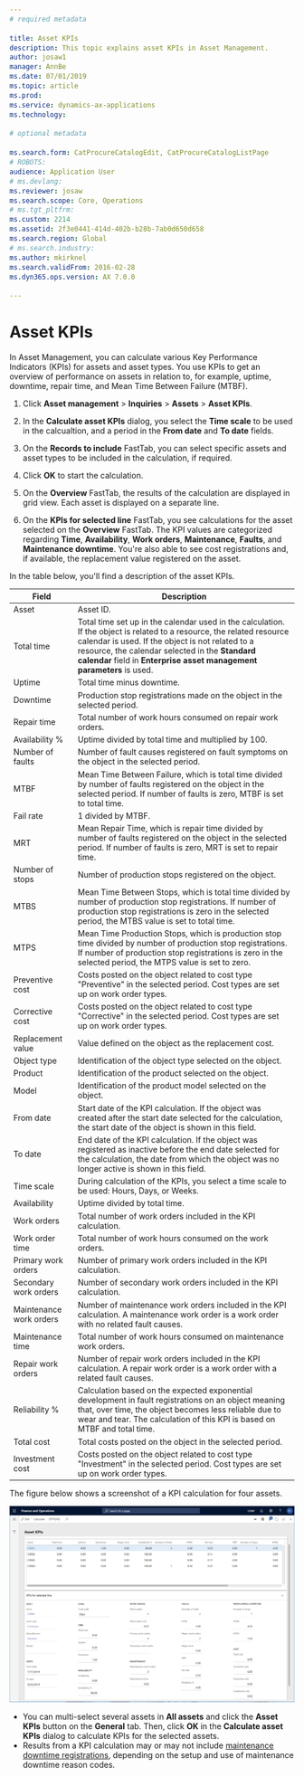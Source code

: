 ```yaml
---
# required metadata

title: Asset KPIs
description: This topic explains asset KPIs in Asset Management.
author: josaw1
manager: AnnBe
ms.date: 07/01/2019
ms.topic: article
ms.prod: 
ms.service: dynamics-ax-applications
ms.technology: 

# optional metadata

ms.search.form: CatProcureCatalogEdit, CatProcureCatalogListPage
# ROBOTS: 
audience: Application User
# ms.devlang: 
ms.reviewer: josaw
ms.search.scope: Core, Operations
# ms.tgt_pltfrm: 
ms.custom: 2214
ms.assetid: 2f3e0441-414d-402b-b28b-7ab0d650d658
ms.search.region: Global
# ms.search.industry: 
ms.author: mkirknel
ms.search.validFrom: 2016-02-28
ms.dyn365.ops.version: AX 7.0.0

---
```


# Asset KPIs

In Asset Management, you can calculate various Key Performance Indicators (KPIs) for assets and asset types. You use KPIs to get an overview of performance on assets in relation to, for example, uptime, downtime, repair time, and Mean Time Between Failure (MTBF).

1. Click **Asset management** > **Inquiries** > **Assets** > **Asset KPIs**.

2. In the **Calculate asset KPIs** dialog, you select the **Time scale** to be used in the calcualtion, and a period in the **From date** and **To date** fields. 

3. On the **Records to include** FastTab, you can select specific assets and asset types to be included in the calculation, if required.

4. Click **OK** to start the calculation.

5. On the **Overview** FastTab, the results of the calculation are displayed in grid view. Each asset is displayed on a separate line.

6. On the **KPIs for selected line** FastTab, you see calculations for the asset selected on the **Overview** FastTab. The KPI values are categorized regarding **Time**, **Availability**, **Work orders**, **Maintenance**, **Faults**, and **Maintenance downtime**. You're also able to see cost registrations and, if available, the replacement value registered on the asset.

In the table below, you'll find a description of the asset KPIs.

| Field                   | Description                                                                                                                                                                                                                                                                                           |
|-------------------------|-------------------------------------------------------------------------------------------------------------------------------------------------------------------------------------------------------------------------------------------------------------------------------------------------------|
| Asset                   | Asset ID.                                                                                                                                                                                                                                                                            |
| Total time              | Total time set up in the calendar used in the calculation. If the object is related to a resource, the related resource calendar is used. If the object is not related to a resource, the calendar selected in the **Standard calendar** field in **Enterprise asset management parameters** is used. |
| Uptime                  | Total time minus downtime.                                                                                                                                                                                                                                                                            |
| Downtime                | Production stop registrations made on the object in the selected period.                                                                                                                                                                                                                              |
| Repair time             | Total number of work hours consumed on repair work orders.                                                                                                                                                                                                                                            |
| Availability %          | Uptime divided by total time and multiplied by 100.                                                                                                                                                                                                                                                   |
| Number of faults        | Number of fault causes registered on fault symptoms on the object in the selected period.                                                                                                                                                                                                             |
| MTBF                    | Mean Time Between Failure, which is total time divided by number of faults registered on the object in the selected period. If number of faults is zero, MTBF is set to total time.                                                                                                                   |
| Fail rate               | 1 divided by MTBF.                                                                                                                                                                                                                                                                                    |
| MRT                     | Mean Repair Time, which is repair time divided by number of faults registered on the object in the selected period. If number of faults is zero, MRT is set to repair time.                                                                                                                           |
| Number of stops         | Number of production stops registered on the object.                                                                                                                                                                                                                                                  |
| MTBS                    | Mean Time Between Stops, which is total time divided by number of production stop registrations. If number of production stop registrations is zero in the selected period, the MTBS value is set to total time.                                                                                      |
| MTPS                    | Mean Time Production Stops, which is production stop time divided by number of production stop registrations. If number of production stop registrations is zero in the selected period, the MTPS value is set to zero.                                                                               |
| Preventive cost         | Costs posted on the object related to cost type "Preventive" in the selected period. Cost types are set up on work order types.                                                                                                                                                                       |
| Corrective cost         | Costs posted on the object related to cost type "Corrective" in the selected period. Cost types are set up on work order types.                                                                                                                                                                       |
| Replacement value       | Value defined on the object as the replacement cost.                                                                                                                                                                                                                                                  |
| Object type             | Identification of the object type selected on the object.                                                                                                                                                                                                                                             |
| Product                 | Identification of the product selected on the object.                                                                                                                                                                                                                                                 |
| Model                   | Identification of the product model selected on the object.                                                                                                                                                                                                                                           |
| From date               | Start date of the KPI calculation. If the object was created after the start date selected for the calculation, the start date of the object is shown in this field.                                                                                                                                  |
| To date                 | End date of the KPI calculation. If the object was registered as inactive before the end date selected for the calculation, the date from which the object was no longer active is shown in this field.                                                                                               |
| Time scale              | During calculation of the KPIs, you select a time scale to be used: Hours, Days, or Weeks.                                                                                                                                                                                                            |
| Availability            | Uptime divided by total time.                                                                                                                                                                                                                                                                         |
| Work orders             | Total number of work orders included in the KPI calculation.                                                                                                                                                                                                                                          |
| Work order time         | Total number of work hours consumed on the work orders.                                                                                                                                                                                                                                               |
| Primary work orders     | Number of primary work orders included in the KPI calculation.                                                                                                                                                                                                                                        |
| Secondary work orders   | Number of secondary work orders included in the KPI calculation.                                                                                                                                                                                                                                      |
| Maintenance work orders | Number of maintenance work orders included in the KPI calculation. A maintenance work order is a work order with no related fault causes.                                                                                                                                                             |
| Maintenance time        | Total number of work hours consumed on maintenance work orders.                                                                                                                                                                                                                                       |
| Repair work orders      | Number of repair work orders included in the KPI calculation. A repair work order is a work order with a related fault causes.                                                                                                                                                                        |
| Reliability %           | Calculation based on the expected exponential development in fault registrations on an object meaning that, over time, the object becomes less reliable due to wear and tear. The calculation of this KPI is based on MTBF and total time.                                                            |
| Total cost              | Total costs posted on the object in the selected period.                                                                                                                                                                                                                                              |
| Investment cost         | Costs posted on the object related to cost type "Investment" in the selected period. Cost types are set up on work order types.                                                                                                                                                                       |

The figure below shows a screenshot of a KPI calculation for four assets.

![Figure 1](media/11-controlling-and-reporting.png)

- You can multi-select several assets in **All assets** and click the **Asset KPIs** button on the **General** tab. Then, click **OK** in the **Calculate asset KPIs** dialog to calculate KPIs for the selected assets.  
- Results from a KPI calculation may or may not include [maintenance downtime registrations](../work-orders/maintenance-downtime.md), depending on the setup and use of maintenance downtime reason codes. 

